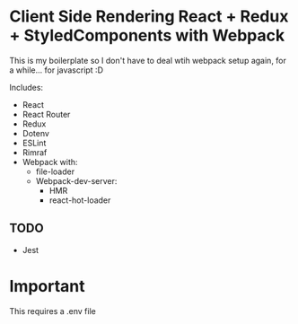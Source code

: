 # Client Side Rendering React + Redux + StyledComponents with Webpack

This is my boilerplate so I don't have to deal wtih webpack setup again, for a while... for javascript :D

Includes:

- React
- React Router
- Redux
- Dotenv
- ESLint
- Rimraf
- Webpack with:
  - file-loader
  - Webpack-dev-server:
  	- HMR
	- react-hot-loader
## TODO       
- Jest

# Important

This requires a .env file